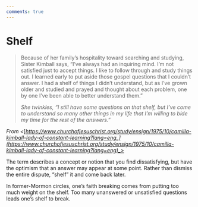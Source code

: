 ```yaml
---
comments: true
---
```

# Shelf

> Because of her family’s hospitality toward searching and studying, Sister Kimball says, “I’ve always had an inquiring mind. I’m not satisfied just to accept things. I like to follow through and study things out. I learned early to put aside those gospel questions that I couldn’t answer. I had a shelf of things I didn’t understand, but as I’ve grown older and studied and prayed and thought about each problem, one by one I’ve been able to better understand them.”
> 
> _She twinkles, “I still have some questions on that shelf, but I’ve come to understand so many other things in my life that I’m willing to bide my time for the rest of the answers.”_

_From <_[_https://www.churchofjesuschrist.org/study/ensign/1975/10/camilla-kimball-lady-of-constant-learning?lang=eng_](https://www.churchofjesuschrist.org/study/ensign/1975/10/camilla-kimball-lady-of-constant-learning?lang=eng)_>_

The term describes a concept or notion that you find dissatisfying, but have the optimism that an answer may appear at some point. Rather than dismiss the entire dispute, “shelf” it and come back later.

In former-Mormon circles, one’s faith breaking comes from putting too much weight on the shelf. Too many unanswered or unsatisfied questions leads one’s shelf to break.